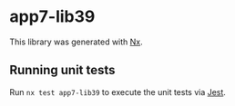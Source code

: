 # app7-lib39

This library was generated with [Nx](https://nx.dev).

## Running unit tests

Run `nx test app7-lib39` to execute the unit tests via [Jest](https://jestjs.io).
